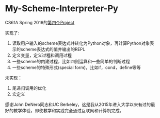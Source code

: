# My-Scheme-Interpreter-Py
CS61A Spring 2018的[第四个Project](http://inst.eecs.berkeley.edu/~cs61a/sp18/proj/scheme/)

实现了:
1. 读取用户输入的scheme表达式并转化为Python对象，再计算Python对象表示的scheme表达式的值并输出的REPL
2. 定义变量，定义过程和调用过程
3. 一些scheme的内建过程，比如四则运算和一些简单的判断过程
4. 一些scheme的特殊形式(special form)，比如if，cond，define等等

未实现：
1. 尾递归调用的优化
2. 宏定义

感谢John DeNero同志和UC Berkeley，这是我从2015年进入大学以来有过的最好的教学体验，即使教学和实践完全通过互联网和计算机完成。
